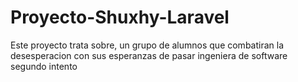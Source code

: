 # Proyecto-Shuxhy-Laravel
Este proyecto trata sobre, un grupo de alumnos que combatiran la desesperacion con sus esperanzas de pasar ingeniera de software segundo intento
